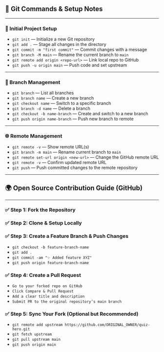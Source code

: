 ## 🚀 Git Commands & Setup Notes

---

### 🔧 Initial Project Setup

- `git init` — Initialize a new Git repository  
- `git add .` — Stage all changes in the directory  
- `git commit -m "first commit"` — Commit changes with a message  
- `git branch -M main` — Rename the current branch to `main`  
- `git remote add origin <repo-url>` — Link local repo to GitHub  
- `git push -u origin main` — Push code and set upstream  

---

### 🌿 Branch Management

- `git branch` — List all branches  
- `git branch name` — Create a new branch  
- `git checkout name` — Switch to a specific branch  
- `git branch -d name` — Delete a branch  
- `git checkout -b name-branch` — Create and switch to a new branch  
- `git push origin name-branch` — Push new branch to remote  

---

### 🌐 Remote Management

- `git remote -v` — Show remote URL(s)  
- `git branch -m main` — Rename current branch to `main`  
- `git remote set-url origin <new-url>` — Change the GitHub remote URL  
- `git remote -v` — Confirm updated remote URL  
- `git push` — Push committed changes to the remote repository  

---

## 🌍 Open Source Contribution Guide (GitHub)

---

### ✅ Step 1: Fork the Repository

### ✅ Step 2: Clone & Setup Locally

### ✅ Step 3: Create a Feature Branch & Push Changes

- `git checkout -b feature-branch-name`  
- `git add .`  
- `git commit -am "✨ Added feature XYZ"`  
- `git push origin feature-branch-name ` 

### ✅ Step 4: Create a Pull Request

- `Go to your forked repo on GitHub`
- `Click Compare & Pull Request`
- `Add a clear title and description`
- `Submit PR to the original repository’s main branch`

### ✅ Step 5: Sync Your Fork (Optional but Recommended)

- `git remote add upstream https://github.com/ORIGINAL_OWNER/quiz-hero.git  `
- `git fetch upstream  `
- `git pull upstream main ` 
- `git push origin main  `
